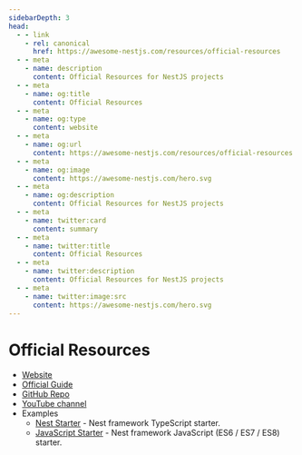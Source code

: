 ```yaml
---
sidebarDepth: 3
head:
  - - link
    - rel: canonical
      href: https://awesome-nestjs.com/resources/official-resources
  - - meta
    - name: description
      content: Official Resources for NestJS projects
  - - meta
    - name: og:title
      content: Official Resources
  - - meta
    - name: og:type
      content: website
  - - meta
    - name: og:url
      content: https://awesome-nestjs.com/resources/official-resources.html
  - - meta
    - name: og:image
      content: https://awesome-nestjs.com/hero.svg
  - - meta
    - name: og:description
      content: Official Resources for NestJS projects
  - - meta
    - name: twitter:card
      content: summary
  - - meta
    - name: twitter:title
      content: Official Resources
  - - meta
    - name: twitter:description
      content: Official Resources for NestJS projects
  - - meta
    - name: twitter:image:src
      content: https://awesome-nestjs.com/hero.svg
---
```


# Official Resources

- [Website](https://nestjs.com)
- [Official Guide](https://docs.nestjs.com)
- [GitHub Repo](https://github.com/nestjs/nest)
- [YouTube channel](https://www.youtube.com/@nestframework)
- Examples
  - [Nest Starter](https://github.com/nestjs/typescript-starter) - Nest framework TypeScript starter.
  - [JavaScript Starter](https://github.com/nestjs/javascript-starter) - Nest framework JavaScript (ES6 / ES7 / ES8) starter.
